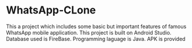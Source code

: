 # WhatsApp-CLone
This a project which includes some basic but important features of famous WhatsApp mobile application. 
This project is built on Android Studio.
Database used is FireBase.
Programming laguage is Java.
APK is provided
